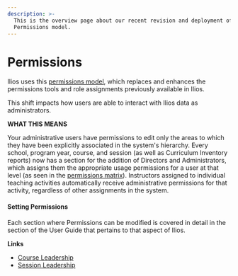 ```yaml
---
description: >-
  This is the overview page about our recent revision and deployment of our
  Permissions model.
---
```


# Permissions

Ilios uses this [permissions model](https://www.dropbox.com/s/431sdj2bfoi3v1f/Ilios%20New%20Default%20Permissions%20Matrix.pdf?dl=0), which replaces and enhances the permissions tools and role assignments previously available in Ilios. 

This shift impacts how users are able to interact with Ilios data as administrators. 

**WHAT THIS MEANS**

Your administrative users have permissions to edit only the areas to which they have been explicitly associated in the system's hierarchy. Every school, program year, course, and session (as well as Curriculum Inventory reports) now has a section for the addition of Directors and Administrators, which assigns them the appropriate usage permissions for a user at that level (as seen in the [permissions matrix](https://www.dropbox.com/s/431sdj2bfoi3v1f/Ilios%20New%20Default%20Permissions%20Matrix.pdf?dl=0)). Instructors assigned to individual teaching activities automatically receive administrative permissions for that activity, regardless of other assignments in the system.

#### Setting Permissions 

Each section where Permissions can be modified is covered in detail in the section of the User Guide that pertains to that aspect of Ilios.

**Links**

* [Course Leadership](https://iliosproject.gitbook.io/ilios-user-guide/courses-and-sessions/courses/course-leadership)
* [Session Leadership](https://iliosproject.gitbook.io/ilios-user-guide/courses-and-sessions/sessions/session-leadership)
